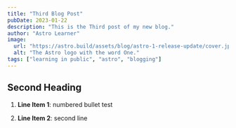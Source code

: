 ```yaml
---
title: "Third Blog Post"
pubDate: 2023-01-22
description: "This is the Third post of my new blog."
author: "Astro Learner"
image:
  url: "https://astro.build/assets/blog/astro-1-release-update/cover.jpeg"
  alt: "The Astro logo with the word One."
tags: ["learning in public", "astro", "blogging"]
---
```


## Second Heading

1. **Line Item 1**: numbered bullet test

2. **Line Item 2**: second line
